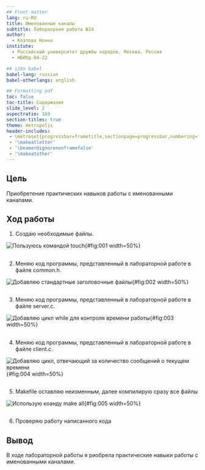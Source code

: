 ```yaml
---
## Front matter
lang: ru-RU
title: Именованные каналы
subtitle: Лабораорная работа №14
author:
  - Козлова Нонна
institute:
  - Российский университет дружбы народов, Москва, Россия
  - НБИбд-04-22

## i18n babel
babel-lang: russian
babel-otherlangs: english

## Formatting pdf
toc: false
toc-title: Содержание
slide_level: 2
aspectratio: 169
section-titles: true
theme: metropolis
header-includes:
 - \metroset{progressbar=frametitle,sectionpage=progressbar,numbering=fraction}
 - '\makeatletter'
 - '\beamer@ignorenonframefalse'
 - '\makeatother'
---
```


## Цель

Приобретение практических навыков работы с именованными каналами.

## Ход работы

1. Создаю необходимые файлы. 

![Пользуюсь командой touch](image/1.png){#fig:001 width=50%}

##

2. Меняю код программы, представленный в лабораторной работе в файле common.h. 

![Добавляю стандартные заголовочные файлы](image/2.png){#fig:002 width=50%}

##

3. Меняю код программы, представленный в лабораторной работе в файле server.c. 

![Добавляю цикл while для контроля времени работы](image/3.png){#fig:003 width=50%}

##

4. Меняю код программы, представленный в лабораторной работе в файле client.c. 

![Добавляю цикл, отвечающий за количество сообщений о текущем времени](image/4.png){#fig:004 width=50%}

##

5. Makefile оставляю неизменным, далее компилирую сразу все файлы

![Использую коанду make all](image/5.png){#fig:005 width=50%}

##

6. Проверяю работу написанного кода


## Вывод

В ходе лабораторной работы я риобрела практические навыки работы с именованными каналами.

